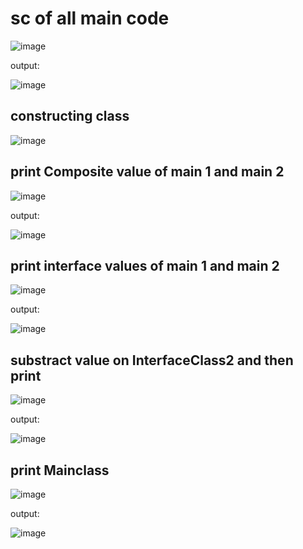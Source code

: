 # sc of all main code
![image](https://user-images.githubusercontent.com/74979139/147378661-ad4df555-9b4a-4b04-9308-f6ec3072ef99.png)

output:

![image](https://user-images.githubusercontent.com/74979139/147378663-2664183e-9e28-45d1-be37-fa1749b6c3f5.png)

## constructing class
![image](https://user-images.githubusercontent.com/74979139/147378580-6f3d4bf2-d4e5-4e4d-aa23-a4eabc811895.png)

## print Composite value of main 1 and main 2
![image](https://user-images.githubusercontent.com/74979139/147378605-c8b52d00-1990-42e1-a191-d3fea34d6d2e.png)

output:

![image](https://user-images.githubusercontent.com/74979139/147378601-6296f326-89e9-48bb-a617-4cccf7e9c9ea.png)

## print interface values of main 1 and main 2
![image](https://user-images.githubusercontent.com/74979139/147378625-7831c5ad-eb73-485a-b3f9-3208bdb1452d.png)

output:

![image](https://user-images.githubusercontent.com/74979139/147378633-dae0abfa-54b8-4ec8-8e84-44811963b31d.png)

## substract value on InterfaceClass2 and then print
![image](https://user-images.githubusercontent.com/74979139/147378647-8006422a-5b13-404e-9912-ae352d53870b.png)

output:

![image](https://user-images.githubusercontent.com/74979139/147378652-7be392cb-b32d-470d-9ab6-f73c7c54b187.png)

## print Mainclass
![image](https://user-images.githubusercontent.com/74979139/147378655-b407b85f-0a3b-4134-a121-1cce4ec13469.png)

output:

![image](https://user-images.githubusercontent.com/74979139/147378657-365169d2-5a67-47c3-8ca3-dc264474a5f1.png)
